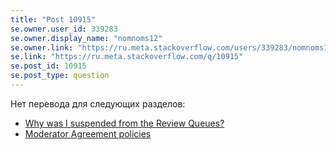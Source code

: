 ```yaml
---
title: "Post 10915"
se.owner.user_id: 339283
se.owner.display_name: "nomnoms12"
se.owner.link: "https://ru.meta.stackoverflow.com/users/339283/nomnoms12"
se.link: "https://ru.meta.stackoverflow.com/q/10915"
se.post_id: 10915
se.post_type: question
---
```

<p>Нет перевода для следующих разделов:</p>
<ul>
<li><a href="https://ru.stackoverflow.com/help/review-suspensions">Why was I suspended from the Review Queues?</a></li>
<li><a href="https://ru.stackoverflow.com/help/mod-agreement-policies">Moderator Agreement policies</a></li>
</ul>
